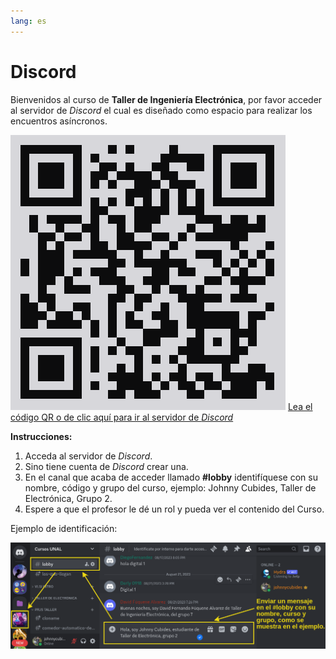 ```yaml
---
lang: es
---
```


# Discord

Bienvenidos al curso de **Taller de Ingeniería Electrónica**, por favor
acceder al servidor de _Discord_ el cual es diseñado como espacio para
realizar los encuentros asíncronos.

![QR servidor de Discord](img/main/qrcode_discord-gg.svg)
[Lea el código QR o de clic aquí para ir al servidor de _Discord_](https://discord.gg/vWtMUphtrY)

**Instrucciones:**

1. Acceda al servidor de _Discord_.
2. Sino tiene cuenta de _Discord_ crear una.
3. En el canal que acaba de acceder llamado **#lobby** identifíquese con su
   nombre, código y grupo del curso, ejemplo: Johnny Cubides, Taller de
   Electrónica, Grupo 2.
4. Espere a que el profesor le dé un rol y pueda ver el contenido del Curso.

Ejemplo de identificación:

![discord ejemplo](img/main/discord-ejemplo.png)
